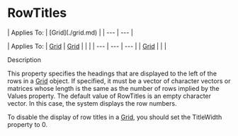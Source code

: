 




<h1 class="heading"><span class="name">RowTitles</span></h1>
| Applies To: | [Grid](./grid.md) |
| --- | ---  |

| Applies To: | [Grid](./grid.md) | [Grid](./grid.md) |  |  |
| --- | --- | ---  |
| [Grid](./grid.md) |  |  |


Description


This property specifies the headings that are displayed to the left of the rows in a [Grid](./grid.md) object. If specified, it must be a vector of character vectors or matrices whose length is the same as the number of rows implied by the Values property. The default value of RowTitles is an empty character vector. In this case, the system displays the row numbers.


To disable the display of row titles in a [Grid](./grid.md), you should set the TitleWidth property to 0.



